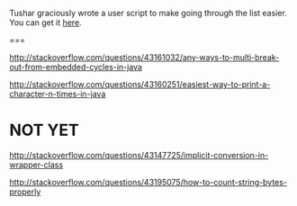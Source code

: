 Tushar graciously wrote a user script to make going through the list easier. You can get it [here](https://github.com/tusharjadhav219/Userscript-for-delete-candidates).

===

http://stackoverflow.com/questions/43161032/any-ways-to-multi-break-out-from-embedded-cycles-in-java

http://stackoverflow.com/questions/43160251/easiest-way-to-print-a-character-n-times-in-java


NOT YET
====

http://stackoverflow.com/questions/43147725/implicit-conversion-in-wrapper-class

http://stackoverflow.com/questions/43195075/how-to-count-string-bytes-properly